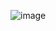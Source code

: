 ![image](https://github.com/soumyabrataroy/MLOps/assets/46237589/541d98cd-d0ac-43e8-aeed-06d96272792c)
